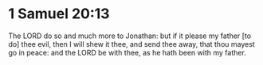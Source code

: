 # 1 Samuel 20:13

The LORD do so and much more to Jonathan: but if it please my father [to do] thee evil, then I will shew it thee, and send thee away, that thou mayest go in peace: and the LORD be with thee, as he hath been with my father.